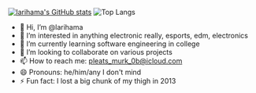 [![larihama's GitHub stats](https://github-readme-stats.vercel.app/api?username=larihama&show_icons=true&theme=transparent)](https://github.com/anuraghazra/github-readme-stats) ![Top Langs](https://github-readme-stats.vercel.app/api/top-langs/?username=larihama&layout=compact&theme=transparent)

- 👋 Hi, I’m @larihama
- 👀 I’m interested in anything electronic really, esports, edm, electronics
- 🌱 I’m currently learning software engineering in college
- 💞️ I’m looking to collaborate on various projects
- 📫 How to reach me: pleats_murk_0b@icloud.com
- 😄 Pronouns: he/him/any I don't mind
- ⚡ Fun fact: I lost a big chunk of my thigh in 2013

<!---
larihama/larihama is a ✨ special ✨ repository because its `README.md` (this file) appears on your GitHub profile.
You can click the Preview link to take a look at your changes.
--->

